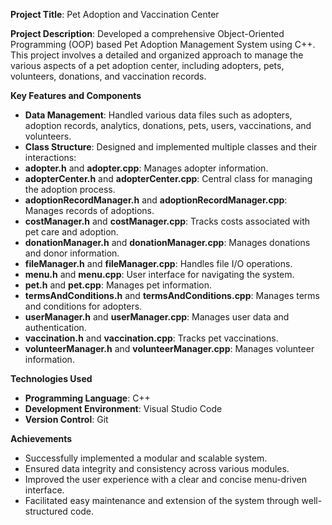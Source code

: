 **Project Title**: 
Pet Adoption and Vaccination Center

**Project Description**: 
Developed a comprehensive Object-Oriented Programming (OOP) based Pet Adoption Management System using C++. This project involves a detailed and organized approach to manage the various aspects of a pet adoption center, including adopters, pets, volunteers, donations, and vaccination records.

**Key Features and Components**
- **Data Management**: Handled various data files such as adopters, adoption records, analytics, donations, pets, users, vaccinations, and volunteers.
- **Class Structure**: Designed and implemented multiple classes and their interactions:
- **adopter.h** and **adopter.cpp**: Manages adopter information.
- **adopterCenter.h** and **adopterCenter.cpp**: Central class for managing the adoption process.
- **adoptionRecordManager.h** and **adoptionRecordManager.cpp**: Manages records of adoptions.
- **costManager.h** and **costManager.cpp**: Tracks costs associated with pet care and adoption.
- **donationManager.h** and **donationManager.cpp**: Manages donations and donor information.
- **fileManager.h** and **fileManager.cpp**: Handles file I/O operations.
- **menu.h** and **menu.cpp**: User interface for navigating the system.
- **pet.h** and **pet.cpp**: Manages pet information.
- **termsAndConditions.h** and **termsAndConditions.cpp**: Manages terms and conditions for adopters.
- **userManager.h** and **userManager.cpp**: Manages user data and authentication.
- **vaccination.h** and **vaccination.cpp**: Tracks pet vaccinations.
- **volunteerManager.h** and **volunteerManager.cpp**: Manages volunteer information.

**Technologies Used**
- **Programming Language**: C++
- **Development Environment**: Visual Studio Code
- **Version Control**: Git

**Achievements**
- Successfully implemented a modular and scalable system.
- Ensured data integrity and consistency across various modules.
- Improved the user experience with a clear and concise menu-driven interface.
- Facilitated easy maintenance and extension of the system through well-structured code.
